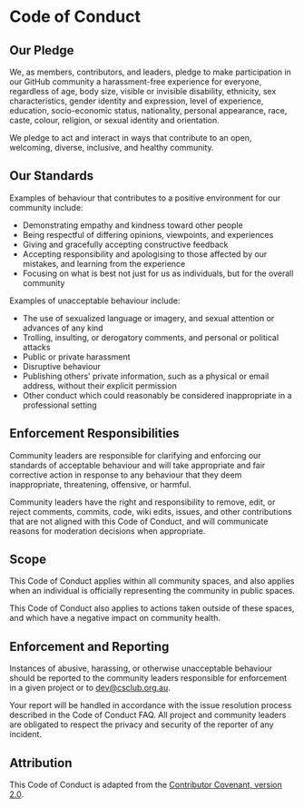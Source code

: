 # Code of Conduct

## Our Pledge

We, as members, contributors, and leaders, pledge to make participation in our GitHub community a harassment-free experience for everyone, regardless of age, body size, visible or invisible disability, ethnicity, sex characteristics, gender identity and expression, level of experience, education, socio-economic status, nationality, personal appearance, race, caste, colour, religion, or sexual identity and orientation.

We pledge to act and interact in ways that contribute to an open, welcoming, diverse, inclusive, and healthy community.

## Our Standards

Examples of behaviour that contributes to a positive environment for our community include:

- Demonstrating empathy and kindness toward other people
- Being respectful of differing opinions, viewpoints, and experiences
- Giving and gracefully accepting constructive feedback
- Accepting responsibility and apologising to those affected by our mistakes, and learning from the experience
- Focusing on what is best not just for us as individuals, but for the overall community

Examples of unacceptable behaviour include:

- The use of sexualized language or imagery, and sexual attention or advances of any kind
- Trolling, insulting, or derogatory comments, and personal or political attacks
- Public or private harassment
- Disruptive behaviour
- Publishing others' private information, such as a physical or email address, without their explicit permission
- Other conduct which could reasonably be considered inappropriate in a professional setting

## Enforcement Responsibilities

Community leaders are responsible for clarifying and enforcing our standards of acceptable behaviour and will take appropriate and fair corrective action in response to any behaviour that they deem inappropriate, threatening, offensive, or harmful.

Community leaders have the right and responsibility to remove, edit, or reject comments, commits, code, wiki edits, issues, and other contributions that are not aligned with this Code of Conduct, and will communicate reasons for moderation decisions when appropriate.

## Scope

This Code of Conduct applies within all community spaces, and also applies when an individual is officially representing the community in public spaces.

This Code of Conduct also applies to actions taken outside of these spaces, and which have a negative impact on community health.

## Enforcement and Reporting

Instances of abusive, harassing, or otherwise unacceptable behaviour should be reported to the community leaders responsible for enforcement in a given project or to [dev@csclub.org.au](mailto:dev@csclub.org.au).

Your report will be handled in accordance with the issue resolution process described in the Code of Conduct FAQ. All project and community leaders are obligated to respect the privacy and security of the reporter of any incident.

## Attribution

This Code of Conduct is adapted from the [Contributor Covenant, version 2.0](https://www.contributor-covenant.org/version/2/0/code_of_conduct/).

